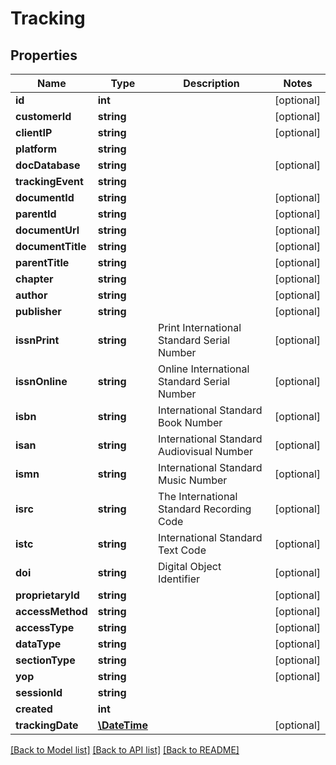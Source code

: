 # Tracking

## Properties
Name | Type | Description | Notes
------------ | ------------- | ------------- | -------------
**id** | **int** |  | [optional] 
**customerId** | **string** |  | [optional] 
**clientIP** | **string** |  | [optional] 
**platform** | **string** |  | 
**docDatabase** | **string** |  | [optional] 
**trackingEvent** | **string** |  | 
**documentId** | **string** |  | [optional] 
**parentId** | **string** |  | [optional] 
**documentUrl** | **string** |  | [optional] 
**documentTitle** | **string** |  | [optional] 
**parentTitle** | **string** |  | [optional] 
**chapter** | **string** |  | [optional] 
**author** | **string** |  | [optional] 
**publisher** | **string** |  | [optional] 
**issnPrint** | **string** | Print International Standard Serial Number | [optional] 
**issnOnline** | **string** | Online International Standard Serial Number | [optional] 
**isbn** | **string** | International Standard Book Number | [optional] 
**isan** | **string** | International Standard Audiovisual Number | [optional] 
**ismn** | **string** | International Standard Music Number | [optional] 
**isrc** | **string** | The International Standard Recording Code | [optional] 
**istc** | **string** | International Standard Text Code | [optional] 
**doi** | **string** | Digital Object Identifier | [optional] 
**proprietaryId** | **string** |  | [optional] 
**accessMethod** | **string** |  | [optional] 
**accessType** | **string** |  | [optional] 
**dataType** | **string** |  | [optional] 
**sectionType** | **string** |  | [optional] 
**yop** | **string** |  | [optional] 
**sessionId** | **string** |  | 
**created** | **int** |  | 
**trackingDate** | [**\DateTime**](\DateTime.md) |  | [optional] 

[[Back to Model list]](../README.md#documentation-for-models) [[Back to API list]](../README.md#documentation-for-api-endpoints) [[Back to README]](../README.md)


